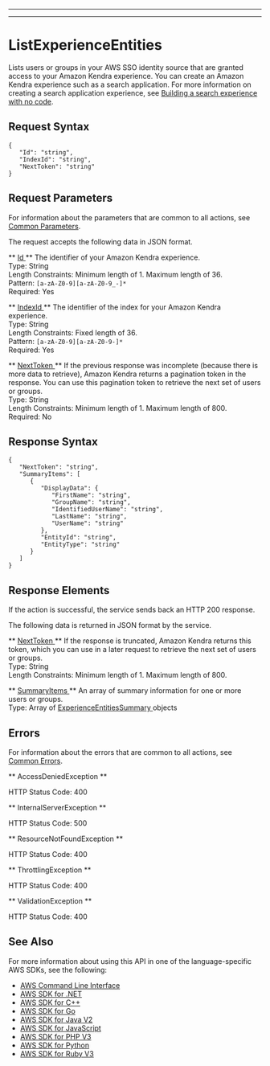 --------

--------

# ListExperienceEntities<a name="API_ListExperienceEntities"></a>

Lists users or groups in your AWS SSO identity source that are granted access to your Amazon Kendra experience\. You can create an Amazon Kendra experience such as a search application\. For more information on creating a search application experience, see [Building a search experience with no code](https://docs.aws.amazon.com/kendra/latest/dg/deploying-search-experience-no-code.html)\.

## Request Syntax<a name="API_ListExperienceEntities_RequestSyntax"></a>

```
{
   "Id": "string",
   "IndexId": "string",
   "NextToken": "string"
}
```

## Request Parameters<a name="API_ListExperienceEntities_RequestParameters"></a>

For information about the parameters that are common to all actions, see [Common Parameters](CommonParameters.md)\.

The request accepts the following data in JSON format\.

 ** [ Id ](#API_ListExperienceEntities_RequestSyntax) **   <a name="Kendra-ListExperienceEntities-request-Id"></a>
The identifier of your Amazon Kendra experience\.  
Type: String  
Length Constraints: Minimum length of 1\. Maximum length of 36\.  
Pattern: `[a-zA-Z0-9][a-zA-Z0-9_-]*`   
Required: Yes

 ** [ IndexId ](#API_ListExperienceEntities_RequestSyntax) **   <a name="Kendra-ListExperienceEntities-request-IndexId"></a>
The identifier of the index for your Amazon Kendra experience\.  
Type: String  
Length Constraints: Fixed length of 36\.  
Pattern: `[a-zA-Z0-9][a-zA-Z0-9-]*`   
Required: Yes

 ** [ NextToken ](#API_ListExperienceEntities_RequestSyntax) **   <a name="Kendra-ListExperienceEntities-request-NextToken"></a>
If the previous response was incomplete \(because there is more data to retrieve\), Amazon Kendra returns a pagination token in the response\. You can use this pagination token to retrieve the next set of users or groups\.  
Type: String  
Length Constraints: Minimum length of 1\. Maximum length of 800\.  
Required: No

## Response Syntax<a name="API_ListExperienceEntities_ResponseSyntax"></a>

```
{
   "NextToken": "string",
   "SummaryItems": [ 
      { 
         "DisplayData": { 
            "FirstName": "string",
            "GroupName": "string",
            "IdentifiedUserName": "string",
            "LastName": "string",
            "UserName": "string"
         },
         "EntityId": "string",
         "EntityType": "string"
      }
   ]
}
```

## Response Elements<a name="API_ListExperienceEntities_ResponseElements"></a>

If the action is successful, the service sends back an HTTP 200 response\.

The following data is returned in JSON format by the service\.

 ** [ NextToken ](#API_ListExperienceEntities_ResponseSyntax) **   <a name="Kendra-ListExperienceEntities-response-NextToken"></a>
If the response is truncated, Amazon Kendra returns this token, which you can use in a later request to retrieve the next set of users or groups\.  
Type: String  
Length Constraints: Minimum length of 1\. Maximum length of 800\.

 ** [ SummaryItems ](#API_ListExperienceEntities_ResponseSyntax) **   <a name="Kendra-ListExperienceEntities-response-SummaryItems"></a>
An array of summary information for one or more users or groups\.  
Type: Array of [ ExperienceEntitiesSummary ](API_ExperienceEntitiesSummary.md) objects

## Errors<a name="API_ListExperienceEntities_Errors"></a>

For information about the errors that are common to all actions, see [Common Errors](CommonErrors.md)\.

 ** AccessDeniedException **   
  
HTTP Status Code: 400

 ** InternalServerException **   
  
HTTP Status Code: 500

 ** ResourceNotFoundException **   
  
HTTP Status Code: 400

 ** ThrottlingException **   
  
HTTP Status Code: 400

 ** ValidationException **   
  
HTTP Status Code: 400

## See Also<a name="API_ListExperienceEntities_SeeAlso"></a>

For more information about using this API in one of the language\-specific AWS SDKs, see the following:
+  [ AWS Command Line Interface](https://docs.aws.amazon.com/goto/aws-cli/kendra-2019-02-03/ListExperienceEntities) 
+  [ AWS SDK for \.NET](https://docs.aws.amazon.com/goto/DotNetSDKV3/kendra-2019-02-03/ListExperienceEntities) 
+  [ AWS SDK for C\+\+](https://docs.aws.amazon.com/goto/SdkForCpp/kendra-2019-02-03/ListExperienceEntities) 
+  [ AWS SDK for Go](https://docs.aws.amazon.com/goto/SdkForGoV1/kendra-2019-02-03/ListExperienceEntities) 
+  [ AWS SDK for Java V2](https://docs.aws.amazon.com/goto/SdkForJavaV2/kendra-2019-02-03/ListExperienceEntities) 
+  [ AWS SDK for JavaScript](https://docs.aws.amazon.com/goto/AWSJavaScriptSDK/kendra-2019-02-03/ListExperienceEntities) 
+  [ AWS SDK for PHP V3](https://docs.aws.amazon.com/goto/SdkForPHPV3/kendra-2019-02-03/ListExperienceEntities) 
+  [ AWS SDK for Python](https://docs.aws.amazon.com/goto/boto3/kendra-2019-02-03/ListExperienceEntities) 
+  [ AWS SDK for Ruby V3](https://docs.aws.amazon.com/goto/SdkForRubyV3/kendra-2019-02-03/ListExperienceEntities) 